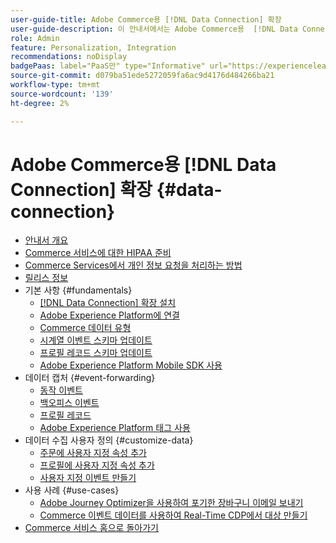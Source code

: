 ```yaml
---
user-guide-title: Adobe Commerce용 [!DNL Data Connection] 확장
user-guide-description: 이 안내서에서는 Adobe Commerce용  [!DNL Data Connection] 확장 사용에 대한 자세한 지침을 제공합니다.
role: Admin
feature: Personalization, Integration
recommendations: noDisplay
badgePaas: label="PaaS만" type="Informative" url="https://experienceleague.adobe.com/ko/docs/commerce/user-guides/product-solutions" tooltip="Adobe Commerce 온 클라우드 프로젝트(Adobe 관리 PaaS 인프라) 및 온프레미스 프로젝트에만 적용됩니다."
source-git-commit: d079ba51ede5272059fa6ac9d4176d484266ba21
workflow-type: tm+mt
source-wordcount: '139'
ht-degree: 2%

---
```



# Adobe Commerce용 [!DNL Data Connection] 확장 {#data-connection}

- [안내서 개요](overview.md)
- [Commerce 서비스에 대한 HIPAA 준비](hipaa-readiness.md)
- [Commerce Services에서 개인 정보 요청을 처리하는 방법](handle-privacy-request.md)
- [릴리스 정보](release-notes.md)
- 기본 사항 {#fundamentals}
   - [ [!DNL Data Connection] 확장 설치](install.md)
   - [Adobe Experience Platform에 연결](connect-data.md)
   - [Commerce 데이터 유형](data-ingestion.md)
   - [시계열 이벤트 스키마 업데이트](update-xdm.md)
   - [프로필 레코드 스키마 업데이트](profile-data.md)
   - [Adobe Experience Platform Mobile SDK 사용](mobile-sdk-epc.md)
- 데이터 캡처 {#event-forwarding}
   - [동작 이벤트](events.md)
   - [백오피스 이벤트](events-backoffice.md)
   - [프로필 레코드](events-profilerecord.md)
   - [Adobe Experience Platform 태그 사용](using-tags.md)
- 데이터 수집 사용자 정의 {#customize-data}
   - [주문에 사용자 지정 속성 추가](custom-attributes.md)
   - [프로필에 사용자 지정 속성 추가](custom-identities.md)
   - [사용자 지정 이벤트 만들기](custom-events.md)
- 사용 사례 {#use-cases}
   - [Adobe Journey Optimizer을 사용하여 포기한 장바구니 이메일 보내기](using-ajo.md)
   - [Commerce 이벤트 데이터를 사용하여 Real-Time CDP에서 대상 만들기](create-audience.md)
- [Commerce 서비스 홈으로 돌아가기](https://experienceleague.adobe.com/docs/commerce/user-guides/home.html?lang=ko)
